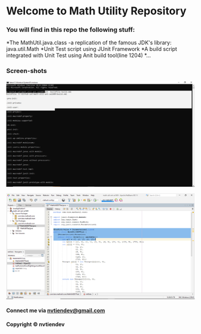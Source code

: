# Welcome to Math Utility Repository

### You will find in this repo the following stuff:

*The MathUtil.java.class -a replication of the famous JDK's library: java.util.Math
*Unit Test script using JUnit Framework
*A build script integrated with Unit Test using Anit build tool(line 1204)
*...

### Screen-shots

![Build porcess with Ant](https://github.com/Terry2002/math-util-ant-se1609/blob/main/screen-shots/build-process-with-ant.png)

![DDT source code with JUnit](https://github.com/Terry2002/math-util-ant-se1609/blob/main/screen-shots/ddt-source-using-JUnit.png) 

#### Connect me via nvtiendev@gmail.com

#### Copyright &#169; nvtiendev